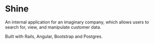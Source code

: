# Shine

An internal application for an imaginary company, which allows users to search for, view, and manipulate customer data.

Built with Rails, Angular, Bootstrap and Postgres.
